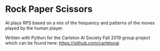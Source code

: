 # Rock Paper Scissors
AI plays RPS based on a mix of the frequency and patterns of the moves played by the human player.

Written with Python for the Carleton AI Society Fall 2019 group project which can be found here: https://github.com/carletonai
